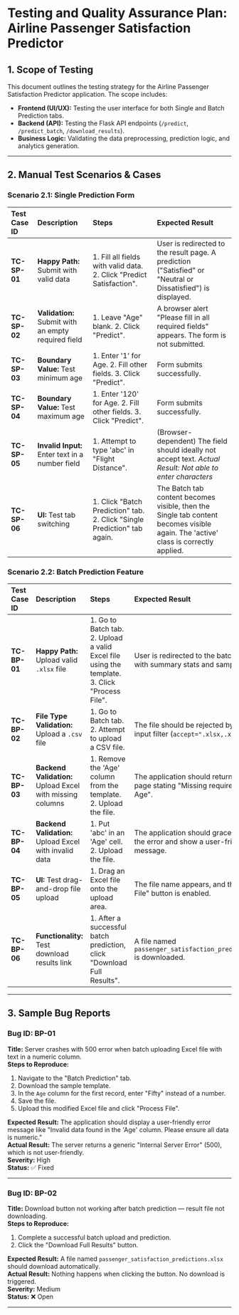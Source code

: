 # Testing and Quality Assurance Plan: Airline Passenger Satisfaction Predictor

## 1. Scope of Testing

This document outlines the testing strategy for the Airline Passenger Satisfaction Predictor application. The scope includes:

- **Frontend (UI/UX):** Testing the user interface for both Single and Batch Prediction tabs.
- **Backend (API):** Testing the Flask API endpoints (`/predict`, `/predict_batch`, `/download_results`).
- **Business Logic:** Validating the data preprocessing, prediction logic, and analytics generation.

---

## 2. Manual Test Scenarios & Cases

### Scenario 2.1: Single Prediction Form

| Test Case ID | Description | Steps | Expected Result |
| :--- | :--- | :--- | :--- |
| **TC-SP-01** | **Happy Path:** Submit with valid data | 1. Fill all fields with valid data. 2. Click "Predict Satisfaction". | User is redirected to the result page. A prediction ("Satisfied" or "Neutral or Dissatisfied") is displayed. |
| **TC-SP-02** | **Validation:** Submit with an empty required field | 1. Leave "Age" blank. 2. Click "Predict". | A browser alert "Please fill in all required fields" appears. The form is not submitted. |
| **TC-SP-03** | **Boundary Value:** Test minimum age | 1. Enter '1' for Age. 2. Fill other fields. 3. Click "Predict". | Form submits successfully. |
| **TC-SP-04** | **Boundary Value:** Test maximum age | 1. Enter '120' for Age. 2. Fill other fields. 3. Click "Predict". | Form submits successfully. |
| **TC-SP-05** | **Invalid Input:** Enter text in a number field | 1. Attempt to type 'abc' in "Flight Distance". | (Browser-dependent) The field should ideally not accept text. *Actual Result: Not able to enter characters* |
| **TC-SP-06**| **UI:** Test tab switching | 1. Click "Batch Prediction" tab. 2. Click "Single Prediction" tab again. | The Batch tab content becomes visible, then the Single tab content becomes visible again. The 'active' class is correctly applied. |

### Scenario 2.2: Batch Prediction Feature

| Test Case ID | Description | Steps | Expected Result |
| :--- | :--- | :--- | :--- |
| **TC-BP-01** | **Happy Path:** Upload valid `.xlsx` file | 1. Go to Batch tab. 2. Upload a valid Excel file using the template. 3. Click "Process File". | User is redirected to the batch result page with summary stats and sample data. |
| **TC-BP-02** | **File Type Validation:** Upload a `.csv` file | 1. Go to Batch tab. 2. Attempt to upload a CSV file. | The file should be rejected by the file input filter (`accept=".xlsx,.xls"`). |
| **TC-BP-03** | **Backend Validation:** Upload Excel with missing columns | 1. Remove the 'Age' column from the template. 2. Upload the file. | The application should return an error page stating "Missing required columns: Age". |
| **TC-BP-04** | **Backend Validation:** Upload Excel with invalid data | 1. Put 'abc' in an 'Age' cell. 2. Upload the file. | The application should gracefully handle the error and show a user-friendly error message. |
| **TC-BP-05** | **UI:** Test drag-and-drop file upload | 1. Drag an Excel file onto the upload area. | The file name appears, and the "Process File" button is enabled. |
| **TC-BP-06** | **Functionality:** Test download results link | 1. After a successful batch prediction, click "Download Full Results". | A file named `passenger_satisfaction_predictions.xlsx` is downloaded. |

---

## 3. Sample Bug Reports

### **Bug ID:** BP-01  
**Title:** Server crashes with 500 error when batch uploading Excel file with text in a numeric column.  
**Steps to Reproduce:**
1. Navigate to the "Batch Prediction" tab.  
2. Download the sample template.  
3. In the `Age` column for the first record, enter "Fifty" instead of a number.  
4. Save the file.  
5. Upload this modified Excel file and click "Process File".

**Expected Result:** The application should display a user-friendly error message like "Invalid data found in the 'Age' column. Please ensure all data is numeric."  
**Actual Result:** The server returns a generic "Internal Server Error" (500), which is not user-friendly.  
**Severity:** High  
**Status:** ✅ Fixed

---

### **Bug ID:** BP-02  
**Title:** Download button not working after batch prediction — result file not downloading.  
**Steps to Reproduce:**
1. Complete a successful batch upload and prediction.  
2. Click the "Download Full Results" button.  

**Expected Result:** A file named `passenger_satisfaction_predictions.xlsx` should download automatically.  
**Actual Result:** Nothing happens when clicking the button. No download is triggered.  
**Severity:** Medium  
**Status:** ❌ Open  

---
